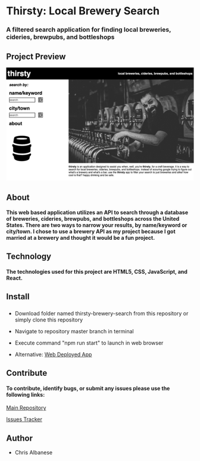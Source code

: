 # Thirsty: Local Brewery Search

### A filtered search application for finding local breweries, cideries, brewpubs, and bottleshops

## Project Preview

![Image of Project Preview](/public/images/preview.png)

## About

#### This web based application utilizes an API to search through a database of breweries, cideries, brewpubs, and bottleshops across the United States. There are two ways to narrow your results, by name/keyword or city/town. I chose to use a brewery API as my project because I got married at a brewery and thought it would be a fun project.

## Technology

#### The technologies used for this project are HTML5, CSS, JavaScript, and React.

## Install

#####

- Download folder named thirsty-brewery-search from this repository or simply clone this repository

- Navigate to repository master branch in terminal

- Execute command "npm run start" to launch in web browser

- Alternative: [Web Deployed App](https://thirsty-brewery-search.herokuapp.com/)

## Contribute

#### To contribute, identify bugs, or submit any issues please use the following links:

[Main Repository](https://github.com/cwalbanese/thirsty-brewery-search)

[Issues Tracker](https://github.com/cwalbanese/thirsty-brewery-search/issues)

## Author

- Chris Albanese
